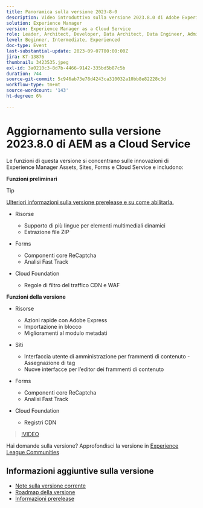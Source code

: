 ```yaml
---
title: Panoramica sulla versione 2023-8-0
description: Video introduttivo sulla versione 2023.8.0 di Adobe Experience Manager as a Cloud Service
solution: Experience Manager
version: Experience Manager as a Cloud Service
role: Leader, Architect, Developer, Data Architect, Data Engineer, Admin, User
level: Beginner, Intermediate, Experienced
doc-type: Event
last-substantial-update: 2023-09-07T00:00:00Z
jira: KT-13876
thumbnail: 3423535.jpeg
exl-id: 3a0210c3-8d7b-4466-9142-335bd5b87c5b
duration: 744
source-git-commit: 5c946ab73e78d4243ca310032a10bb8e82228c3d
workflow-type: tm+mt
source-wordcount: '143'
ht-degree: 6%

---
```


# Aggiornamento sulla versione 2023.8.0 di AEM as a Cloud Service

Le funzioni di questa versione si concentrano sulle innovazioni di Experience Manager Assets, Sites, Forms e Cloud Service e includono:

**Funzioni preliminari**

>[!TIP]
>
>[Ulteriori informazioni sulla versione prerelease e su come abilitarla.](https://experienceleague.adobe.com/docs/experience-manager-cloud-service/content/release-notes/prerelease.html?lang=it)

* Risorse
   * Supporto di più lingue per elementi multimediali dinamici
   * Estrazione file ZIP

* Forms
   * Componenti core ReCaptcha
   * Analisi Fast Track

* Cloud Foundation
   * Regole di filtro del traffico CDN e WAF

**Funzioni della versione**

* Risorse
   * Azioni rapide con Adobe Express
   * Importazione in blocco
   * Miglioramenti al modulo metadati

* Siti
   * Interfaccia utente di amministrazione per frammenti di contenuto - Assegnazione di tag
   * Nuove interfacce per l’editor dei frammenti di contenuto

* Forms
   * Componenti core ReCaptcha
   * Analisi Fast Track

* Cloud Foundation
   * Registri CDN

>[!VIDEO](https://video.tv.adobe.com/v/3423535/?learn=on)

Hai domande sulla versione?  Approfondisci la versione in [Experience League Communities](https://adobe.ly/3syyBwe)

## Informazioni aggiuntive sulla versione

* [Note sulla versione corrente](https://experienceleague.adobe.com/docs/experience-manager-cloud-service/content/release-notes/home.html?lang=it)
* [Roadmap della versione](https://experienceleague.adobe.com/docs/experience-manager-release-information/aem-release-updates/update-releases-roadmap.html?lang=it)
* [Informazioni prerelease](https://experienceleague.adobe.com/docs/experience-manager-cloud-service/content/release-notes/prerelease.html?lang=it)
